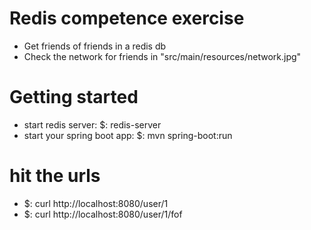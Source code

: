 # Redis competence exercise
* Get friends of friends in a redis db
* Check the network for friends in "src/main/resources/network.jpg"

# Getting started
* start redis server: $: redis-server
* start your spring boot app: $: mvn spring-boot:run

# hit the urls
* $: curl http://localhost:8080/user/1
* $: curl http://localhost:8080/user/1/fof

